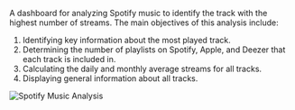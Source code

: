 A dashboard for analyzing Spotify music to identify the track with the highest number of streams. The main objectives of this analysis include:

1. Identifying key information about the most played track.
2. Determining the number of playlists on Spotify, Apple, and Deezer that each track is included in.
3. Calculating the daily and monthly average streams for all tracks.
4. Displaying general information about all tracks.

![Spotify Music Analysis](https://github.com/favouritemary/Spotify-Music-Analysis/assets/88316368/348d10fd-1b58-4567-a082-9bf0e8522756)


